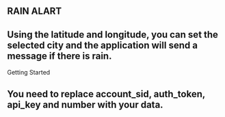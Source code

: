 RAIN ALART
  -----------
Using the latitude and longitude, you can set the selected city 
and the application will send a message if there is rain.
  -----------
Getting Started

You need to replace account_sid, auth_token, api_key and number
with your data.
  -----------
